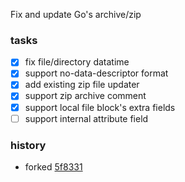 Fix and update Go's archive/zip

### tasks

- [x] fix file/directory datatime
- [x] support no-data-descriptor format
- [x] add existing zip file updater
- [x] support zip archive comment
- [x] support local file block's extra fields
- [ ] support internal attribute field

### history

- forked [5f8331](https://github.com/golang/go/tree/5f833121cb8e7722667d17dcf07bb32e4e524f23)
